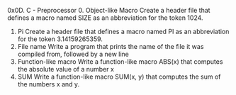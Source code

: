 0x0D. C - Preprocessor
0. Object-like Macro
Create a header file that defines a macro named SIZE as an abbreviation for the token 1024.
1. Pi
Create a header file that defines a macro named PI as an abbreviation for the token 3.14159265359.
2. File name
Write a program that prints the name of the file it was compiled from, followed by a new line
3. Function-like macro
Write a function-like macro ABS(x) that computes the absolute value of a number x
4. SUM
Write a function-like macro SUM(x, y) that computes the sum of the numbers x and y.
